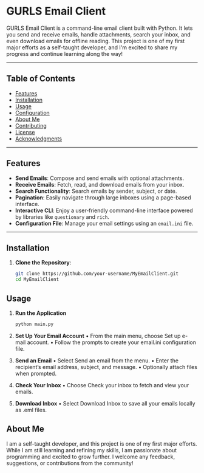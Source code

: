 # GURLS Email Client

GURLS Email Client is a command-line email client built with Python. It lets you send and receive emails, handle attachments, search your inbox, and even download emails for offline reading. This project is one of my first major efforts as a self-taught developer, and I'm excited to share my progress and continue learning along the way!

---

## Table of Contents

- [Features](#features)
- [Installation](#installation)
- [Usage](#usage)
- [Configuration](#configuration)
- [About Me](#about-me)
- [Contributing](#contributing)
- [License](#license)
- [Acknowledgments](#acknowledgments)

---

## Features

- **Send Emails**: Compose and send emails with optional attachments.
- **Receive Emails**: Fetch, read, and download emails from your inbox.
- **Search Functionality**: Search emails by sender, subject, or date.
- **Pagination**: Easily navigate through large inboxes using a page-based interface.
- **Interactive CLI**: Enjoy a user-friendly command-line interface powered by libraries like `questionary` and `rich`.
- **Configuration File**: Manage your email settings using an `email.ini` file.

---

## Installation

1. **Clone the Repository**:

   ```bash
   git clone https://github.com/your-username/MyEmailClient.git
   cd MyEmailClient

## Usage
1. **Run the Application**
   ```bash
   python main.py

2. **Set Up Your Email Account**
  •	From the main menu, choose Set up e-mail account.
	•	Follow the prompts to create your email.ini configuration file.

3. **Send an Email**
	•	Select Send an email from the menu.
	•	Enter the recipient’s email address, subject, and message.
	•	Optionally attach files when prompted.

4. **Check Your Inbox**
	•	Choose Check your inbox to fetch and view your emails.
5. **Download Inbox**
	•	Select Download Inbox to save all your emails locally as .eml files.




## About Me

I am a self-taught developer, and this project is one of my first major efforts. While I am still learning and refining my skills, I am passionate about programming and excited to grow further. I welcome any feedback, suggestions, or contributions from the community!
   

